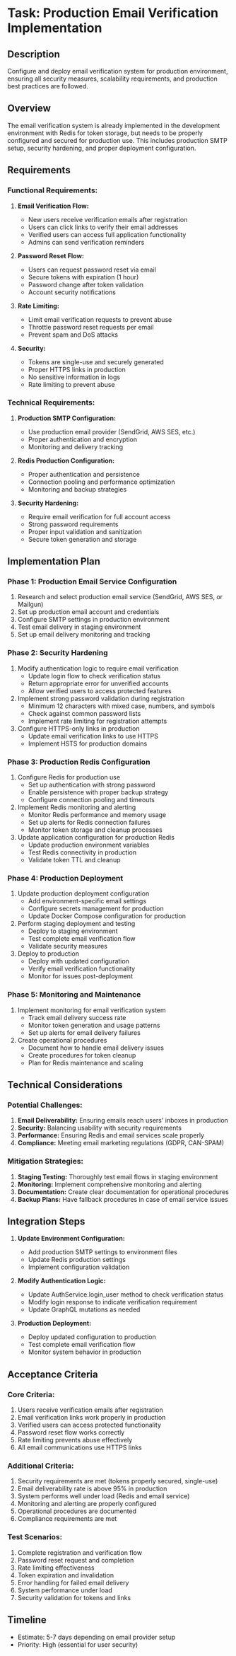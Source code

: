 # Task: Production Email Verification Implementation

## Description
Configure and deploy email verification system for production environment, ensuring all security measures, scalability requirements, and production best practices are followed.

## Overview
The email verification system is already implemented in the development environment with Redis for token storage, but needs to be properly configured and secured for production use. This includes production SMTP setup, security hardening, and proper deployment configuration.

## Requirements

### Functional Requirements:
1. **Email Verification Flow:**
   - New users receive verification emails after registration
   - Users can click links to verify their email addresses
   - Verified users can access full application functionality
   - Admins can send verification reminders

2. **Password Reset Flow:**
   - Users can request password reset via email
   - Secure tokens with expiration (1 hour)
   - Password change after token validation
   - Account security notifications

3. **Rate Limiting:**
   - Limit email verification requests to prevent abuse
   - Throttle password reset requests per email
   - Prevent spam and DoS attacks

4. **Security:**
   - Tokens are single-use and securely generated
   - Proper HTTPS links in production
   - No sensitive information in logs
   - Rate limiting to prevent abuse

### Technical Requirements:
1. **Production SMTP Configuration:**
   - Use production email provider (SendGrid, AWS SES, etc.)
   - Proper authentication and encryption
   - Monitoring and delivery tracking

2. **Redis Production Configuration:**
   - Proper authentication and persistence
   - Connection pooling and performance optimization
   - Monitoring and backup strategies

3. **Security Hardening:**
   - Require email verification for full account access
   - Strong password requirements
   - Proper input validation and sanitization
   - Secure token generation and storage

## Implementation Plan

### Phase 1: Production Email Service Configuration
1. Research and select production email service (SendGrid, AWS SES, or Mailgun)
2. Set up production email account and credentials
3. Configure SMTP settings in production environment
4. Test email delivery in staging environment
5. Set up email delivery monitoring and tracking

### Phase 2: Security Hardening
1. Modify authentication logic to require email verification
   - Update login flow to check verification status
   - Return appropriate error for unverified accounts
   - Allow verified users to access protected features
2. Implement strong password validation during registration
   - Minimum 12 characters with mixed case, numbers, and symbols
   - Check against common password lists
   - Implement rate limiting for registration attempts
3. Configure HTTPS-only links in production
   - Update email verification links to use HTTPS
   - Implement HSTS for production domains

### Phase 3: Production Redis Configuration
1. Configure Redis for production use
   - Set up authentication with strong password
   - Enable persistence with proper backup strategy
   - Configure connection pooling and timeouts
2. Implement Redis monitoring and alerting
   - Monitor Redis performance and memory usage
   - Set up alerts for Redis connection failures
   - Monitor token storage and cleanup processes
3. Update application configuration for production Redis
   - Update production environment variables
   - Test Redis connectivity in production
   - Validate token TTL and cleanup

### Phase 4: Production Deployment
1. Update production deployment configuration
   - Add environment-specific email settings
   - Configure secrets management for production
   - Update Docker Compose configuration for production
2. Perform staging deployment and testing
   - Deploy to staging environment
   - Test complete email verification flow
   - Validate security measures
3. Deploy to production
   - Deploy with updated configuration
   - Verify email verification functionality
   - Monitor for issues post-deployment

### Phase 5: Monitoring and Maintenance
1. Implement monitoring for email verification system
   - Track email delivery success rate
   - Monitor token generation and usage patterns
   - Set up alerts for email delivery failures
2. Create operational procedures
   - Document how to handle email delivery issues
   - Create procedures for token cleanup
   - Plan for Redis maintenance and scaling

## Technical Considerations

### Potential Challenges:
1. **Email Deliverability:** Ensuring emails reach users' inboxes in production
2. **Security:** Balancing usability with security requirements
3. **Performance:** Ensuring Redis and email services scale properly
4. **Compliance:** Meeting email marketing regulations (GDPR, CAN-SPAM)

### Mitigation Strategies:
1. **Staging Testing:** Thoroughly test email flows in staging environment
2. **Monitoring:** Implement comprehensive monitoring and alerting
3. **Documentation:** Create clear documentation for operational procedures
4. **Backup Plans:** Have fallback procedures in case of email service issues

## Integration Steps

1. **Update Environment Configuration:**
   - Add production SMTP settings to environment files
   - Update Redis production settings
   - Implement configuration validation

2. **Modify Authentication Logic:**
   - Update AuthService.login_user method to check verification status
   - Modify login response to indicate verification requirement
   - Update GraphQL mutations as needed

3. **Production Deployment:**
   - Deploy updated configuration to production
   - Test complete email verification flow
   - Monitor system behavior in production

## Acceptance Criteria

### Core Criteria:
1. Users receive verification emails after registration
2. Email verification links work properly in production
3. Verified users can access protected functionality
4. Password reset flow works correctly
5. Rate limiting prevents abuse effectively
6. All email communications use HTTPS links

### Additional Criteria:
1. Security requirements are met (tokens properly secured, single-use)
2. Email deliverability rate is above 95% in production
3. System performs well under load (Redis and email service)
4. Monitoring and alerting are properly configured
5. Operational procedures are documented
6. Compliance requirements are met

### Test Scenarios:
1. Complete registration and verification flow
2. Password reset request and completion
3. Rate limiting effectiveness
4. Token expiration and invalidation
5. Error handling for failed email delivery
6. System performance under load
7. Security validation for tokens and links

## Timeline
- Estimate: 5-7 days depending on email provider setup
- Priority: High (essential for user security)